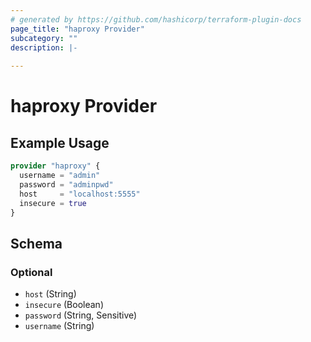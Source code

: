 ```yaml
---
# generated by https://github.com/hashicorp/terraform-plugin-docs
page_title: "haproxy Provider"
subcategory: ""
description: |-
  
---
```


# haproxy Provider



## Example Usage

```terraform
provider "haproxy" {
  username = "admin"
  password = "adminpwd"
  host     = "localhost:5555"
  insecure = true
}
```

<!-- schema generated by tfplugindocs -->
## Schema

### Optional

- `host` (String)
- `insecure` (Boolean)
- `password` (String, Sensitive)
- `username` (String)
